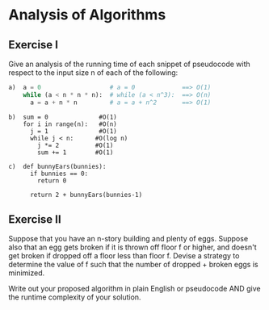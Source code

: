 # Analysis of Algorithms

## Exercise I

Give an analysis of the running time of each snippet of
pseudocode with respect to the input size n of each of the following:

```python
a)  a = 0                   # a = 0             ==> O(1)
    while (a < n * n * n):  # while (a < n^3):  ==> O(n)
      a = a + n * n         # a = a + n^2       ==> O(1)
```

```
b)  sum = 0              #O(1)
    for i in range(n):   #O(n)
      j = 1              #O(1)
      while j < n:      #O(log n)
        j *= 2          #O(1)
        sum += 1        #O(1)
```

```
c)  def bunnyEars(bunnies):
      if bunnies == 0:
        return 0

      return 2 + bunnyEars(bunnies-1)
```

## Exercise II

Suppose that you have an n-story building and plenty of eggs. Suppose also that an egg gets broken if it is thrown off floor f or higher, and doesn't get broken if dropped off a floor less than floor f. Devise a strategy to determine the value of f such that the number of dropped + broken eggs is minimized.

Write out your proposed algorithm in plain English or pseudocode AND give the runtime complexity of your solution.
